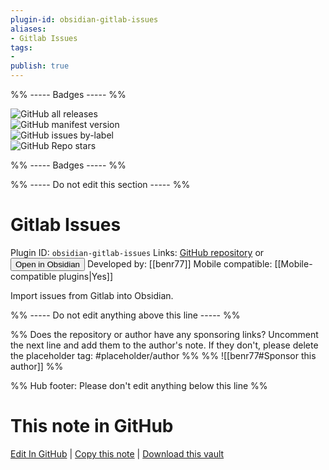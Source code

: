 ```yaml
---
plugin-id: obsidian-gitlab-issues
aliases:
- Gitlab Issues
tags: 
- 
publish: true
---
```


%% ----- Badges ----- %%

![GitHub all releases](https://img.shields.io/github/downloads/benr77/obsidian-gitlab-issues/total?color=573E7A&logo=github&style=for-the-badge)   
![GitHub manifest version](https://img.shields.io/github/manifest-json/v/benr77/obsidian-gitlab-issues?color=573E7A&logo=github&style=for-the-badge)   
![GitHub issues by-label](https://img.shields.io/github/issues/benr77/obsidian-gitlab-issues/help%20wanted?color=573E7A&logo=github&style=for-the-badge)   
![GitHub Repo stars](https://img.shields.io/github/stars/benr77/obsidian-gitlab-issues?color=573E7A&logo=github&style=for-the-badge)

%% ----- Badges ----- %%

%% ----- Do not edit this section ----- %%

# Gitlab Issues

Plugin ID: `obsidian-gitlab-issues`
Links: [GitHub repository](https://github.com/benr77/obsidian-gitlab-issues) or [<button id=HH>Open in Obsidian</button>](obsidian://show-plugin?id=obsidian-gitlab-issues)
Developed by: [[benr77]]
Mobile compatible: [[Mobile-compatible plugins|Yes]]

Import issues from Gitlab into Obsidian.

%% ----- Do not edit anything above this line ----- %% 

%% Does the repository or author have any sponsoring links? Uncomment the next line and add them to the author's note. If they don't, please delete the placeholder tag: #placeholder/author %%
%% ![[benr77#Sponsor this author]] %%

%% Hub footer: Please don't edit anything below this line %%

# This note in GitHub

<span class="git-footer">[Edit In GitHub](https://github.dev/obsidian-community/obsidian-hub/blob/main/02%20-%20Community%20Expansions/02.05%20All%20Community%20Expansions/Plugins/obsidian-gitlab-issues.md "git-hub-edit-note") | [Copy this note](https://raw.githubusercontent.com/obsidian-community/obsidian-hub/main/02%20-%20Community%20Expansions/02.05%20All%20Community%20Expansions/Plugins/obsidian-gitlab-issues.md "git-hub-copy-note") | [Download this vault](https://github.com/obsidian-community/obsidian-hub/archive/refs/heads/main.zip "git-hub-download-vault") </span>
